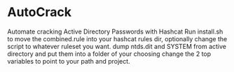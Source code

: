 # AutoCrack
Automate cracking Active Directory Passwords with Hashcat
Run install.sh to move the combined.rule into your hashcat rules dir, optionally change the script to whatever ruleset you want.
dump ntds.dit and SYSTEM from active directory and put them into a folder of your choosing
change the 2 top variables to point to your path and project.
